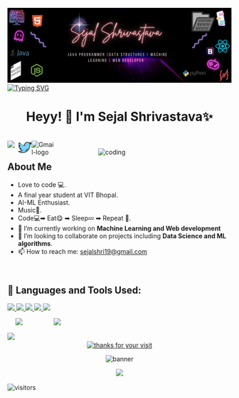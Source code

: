 ![](https://github.com/Sejal-shh/Sejal-shh/blob/main/assests/Gradient%20Elegant%20Professional%20Gamer%20Twitter%20Header.png)
[![Typing SVG](https://readme-typing-svg.herokuapp.com?font=Aparajita&color=%2336BCF7&size=28&center=true&vCenter=true&width=421&height=69&lines=Web+Developer;Java+Coder;AI+-+ML+Enthusiast)](https://git.io/typing-svg)

<h1 align="center"> <B> Heyy! 👋 I'm Sejal Shrivastava✨ </B></h1> 
<br>




<a href="https://www.linkedin.com/in/sejal-shrivastava-b6086a21b">
  <img align="left" width="24px" src="https://raw.githubusercontent.com/peterthehan/peterthehan/master/assets/linkedin.svg"  />
</a>
<a href = "https://twitter.com/Sejal_shhh?t=yRaCNp9ad6T6UqZF-cErqg&s=09">
   <img align="left" width="30px" src="https://raw.githubusercontent.com/bornmay/bornmay/master/twitter.png"  />
  </a>
<a href="mailto:sejalshri19@gmail.com"><img align="left" width="50px" src="https://i.ibb.co/pdt54NY/Gmail-logo.png" alt="Gmail-logo" border="0"></a>
</a>

<br />
<img align ="right" alt = "coding" width  = "300" src = "https://cdn.dribbble.com/users/2646423/screenshots/5507196/computer.gif">

## About Me
- Love to code 💻.
- A final year student at VIT Bhopal.
- AI-ML Enthusiast.
- Music🎵.
- Code💻➡ Eat😋 ➡ Sleep💤 ➡ Repeat 🔁.
- 🔭 I’m currently working on <B> Machine Learning and Web development </B> <br>
- 👯 I’m looking to collaborate on projects including <B>Data Science and ML algorithms</B>. <br>
- 📫 How to reach me: sejalshri19@gmail.com <br>


<br/>

 
 
 
 
 
## 🚀 Languages and Tools Used:

<p align="left"> 
    <a href="https://www.java.com" target="_blank"> <img src="https://img.icons8.com/color/48/000000/java-coffee-cup-logo.png"/> </a>
    <a href="https://www.python.org" target="_blank"> <img src="https://img.icons8.com/color/48/000000/python.png"/> </a> 
    <a href="https://developer.mozilla.org/en-US/docs/Web/JavaScript" target="_blank"> <img src="https://img.icons8.com/color/48/000000/javascript.png"/> </a> 
    <a href="https://www.w3.org/html/" target="_blank"> <img src="https://img.icons8.com/color/48/000000/html-5.png"/> </a> 
    <a href="https://www.w3schools.com/css/" target="_blank"> <img src="https://img.icons8.com/color/48/000000/css3.png"/> </a> 



<p>
<img width='400' align="right" src="https://github-readme-stats.vercel.app/api/top-langs/?username=Sejal-shh&layout=compact" /> &emsp;   
  <img width='400' src="https://github-readme-stats.vercel.app/api?username=Sejal-shh&show_icons=true&theme=radical" />
</p>







<img width='400' src="https://github-readme-streak-stats.herokuapp.com/?user=Sejal-shh" />
<div align="center">
    <a href="https://git.io/typing-svg">
        <img alt="thanks for your visit" src="https://readme-typing-svg.herokuapp.com?font=Roboto+Slab&color=%237E3ACE&size=24&center=true&vCenter=true&width=300&lines=Thanks+for+your+visit!" >
    </a>
  
  
   ![banner](https://user-images.githubusercontent.com/91051053/192588281-8b9b87ae-02e5-4718-8679-5ccae0dcc4a8.png)
  
  
  
  
</div>
<p align="center">
  <img src="https://capsule-render.vercel.app/api?type=waving&color=gradient&height=80&section=footer"/>
</p>

![visitors](https://visitor-badge.laobi.icu/badge?page_id=sejal-shh.sejal-shh)


<!--
**Sejal-shh/Sejal-shh** is a ✨ _special_ ✨ repository because its `README.md` (this file) appears on your GitHub profile.

H
-->
